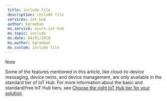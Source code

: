 ```yaml
---
 title: include file
 description: include file
 services: iot-hub
 author: kgremban
 ms.service: azure-iot-hub
 ms.topic: include
 ms.date: 04/01/2018
 ms.author: kgremban
 ms.custom: include file
---
```


>[!NOTE]
>Some of the features mentioned in this article, like cloud-to-device messaging, device twins, and device management, are only available in the standard tier of IoT Hub. For more information about the basic and standard/free IoT Hub tiers, see [Choose the right IoT Hub tier for your solution](/azure/iot-hub/iot-hub-scaling).